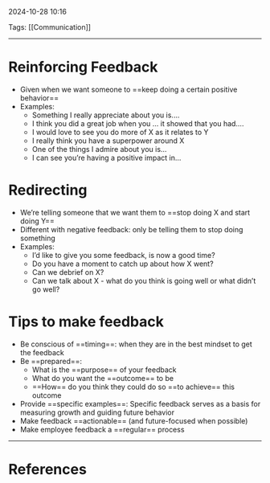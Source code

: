 2024-10-28 10:16

Tags: [[Communication]]

---

# Reinforcing Feedback
- Given when we want someone to ==keep doing a certain positive behavior==
- Examples:
	- Something I really appreciate about you is....
	- I think you did a great job when you … it showed that you had….
	- I would love to see you do more of X as it relates to Y
	- I really think you have a superpower around X
	- One of the things I admire about you is…
	- I can see you’re having a positive impact in…
# Redirecting
- We’re telling someone that we want them to ==stop doing X and start doing Y==
- Different with negative feedback: only be telling them to stop doing something
- Examples:
	- I’d like to give you some feedback, is now a good time?
	- Do you have a moment to catch up about how X went?
	- Can we debrief on X?
	- Can we talk about X - what do you think is going well or what didn’t go well?

# Tips to make feedback
- Be conscious of ==timing==: when they are in the best mindset to get the feedback
- Be ==prepared==: 
	- What is the ==purpose== of your feedback 
	- What do you want the ==outcome== to be
	- ==How== do you think they could do so ==to achieve== this outcome
- Provide ==specific examples==: Specific feedback serves as a basis for measuring growth and guiding future behavior
- Make feedback ==actionable== (and future-focused when possible)
- Make employee feedback a ==regular== process

---
# References